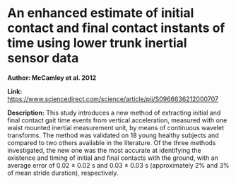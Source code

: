 # An enhanced estimate of initial contact and final contact instants of time using lower trunk inertial sensor data
**Author: McCamley et al. 2012**

**Link:** https://www.sciencedirect.com/science/article/pii/S0966636212000707

**Description:** This study introduces a new method of extracting initial and final contact gait time events from vertical acceleration, measured with one waist mounted inertial measurement unit, by means of continuous wavelet transforms. The method was validated on 18 young healthy subjects and compared to two others available in the literature. Of the three methods investigated, the new one was the most accurate at identifying the existence and timing of initial and final contacts with the ground, with an average error of 0.02 ± 0.02 s and 0.03 ± 0.03 s (approximately 2% and 3% of mean stride duration), respectively.
